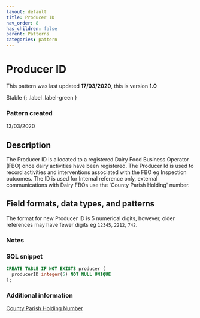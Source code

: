 ```yaml
---
layout: default
title: Producer ID
nav_order: 8
has_children: false
parent: Patterns
categories: pattern
---
```


# Producer ID

This pattern was last updated **17/03/2020**, this is version **1.0**

Stable
{: .label .label-green }

### Pattern created

13/03/2020

## Description
The Producer ID is allocated to a registered Dairy Food Business Operator (FBO) once dairy activities have been registered. The Producer Id is used to record activities and interventions associated with the FBO eg Inspection outcomes. The ID is used for Internal reference only, external communications with Dairy FBOs use the 'County Parish Holding' number.

## Field formats, data types, and patterns

The format for new Producer ID is 5 numerical digits, however, older references may have fewer digits eg `12345`, `2212`, `742`.

### Notes

### SQL snippet
```sql
CREATE TABLE IF NOT EXISTS producer (
  producerID integer(5) NOT NULL UNIQUE
);
```

### Additional information
[County Parish Holding Number](docs/patterns/county-parish-holding.md)

